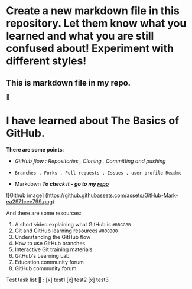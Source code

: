 # Create a new markdown file in this repository. Let them know what you learned and what you are still confused about! Experiment with different styles!


## This is markdown file in my repo. 
:wave:
# I have learned about The Basics of GitHub.
**There are some points**:
- _GitHub flow : Repositories , Cloning , Committing and pushing_ 
* `Branches , Forks , Pull requests , Issues , user profile Readme`
+  Markdown
***To check it - go to my [repo](https://github.com/HotTesting/git-starter-assignment-baranovskyimaksym)***

![Github image]
(https://github.githubassets.com/assets/GitHub-Mark-ea2971cee799.png)



And there are some resources:
1. A short video explaining what GitHub is `#RRGGBB`
2. Git and GitHub learning resources `#000000`
3. Understanding the GitHub flow
4. How to use GitHub branches
5. Interactive Git training materials
6. GitHub's Learning Lab
7. Education community forum
8. GitHub community forum

Test task list :crossed_fingers: :
[x] test1
[x] test2
[x] test3